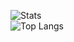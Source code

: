 ![Stats](https://github-readme-stats.vercel.app/api?username=miador&show_icons=true&count_private=true&hide=contribs)   
![Top Langs](https://github-readme-stats.vercel.app/api/top-langs/?username=miador&hide=css,html,ruby)
